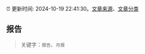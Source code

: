:alarm_clock: 更新时间: 2024-10-19 22:41:30。[文章来源](/README.md)、[文章分类](/TAGS.md)

## 报告


> 关键字：`报告`、`月报`



